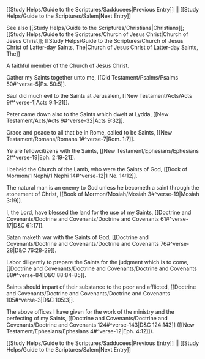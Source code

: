 [[Study Helps/Guide to the Scriptures/Sadducees|Previous Entry]]  ||  [[Study Helps/Guide to the Scriptures/Salem|Next Entry]]

 See also [[Study Helps/Guide to the Scriptures/Christians|Christians]]; [[Study Helps/Guide to the Scriptures/Church of Jesus Christ|Church of Jesus Christ]]; [[Study Helps/Guide to the Scriptures/Church of Jesus Christ of Latter-day Saints, The|Church of Jesus Christ of Latter-day Saints, The]]

 A faithful member of the Church of Jesus Christ.

 Gather my Saints together unto me, [[Old Testament/Psalms/Psalms 50#^verse-5|Ps. 50:5]].

 Saul did much evil to the Saints at Jerusalem, [[New Testament/Acts/Acts 9#^verse-1|Acts 9:1-21]].

 Peter came down also to the Saints which dwelt at Lydda, [[New Testament/Acts/Acts 9#^verse-32|Acts 9:32]].

 Grace and peace to all that be in Rome, called to be Saints, [[New Testament/Romans/Romans 1#^verse-7|Rom. 1:7]].

 Ye are fellowcitizens with the Saints, [[New Testament/Ephesians/Ephesians 2#^verse-19|Eph. 2:19-21]].

 I beheld the Church of the Lamb, who were the Saints of God, [[Book of Mormon/1 Nephi/1 Nephi 14#^verse-12|1 Ne. 14:12]].

 The natural man is an enemy to God unless he becometh a saint through the atonement of Christ, [[Book of Mormon/Mosiah/Mosiah 3#^verse-19|Mosiah 3:19]].

 I, the Lord, have blessed the land for the use of my Saints, [[Doctrine and Covenants/Doctrine and Covenants/Doctrine and Covenants 61#^verse-17|D&C 61:17]].

 Satan maketh war with the Saints of God, [[Doctrine and Covenants/Doctrine and Covenants/Doctrine and Covenants 76#^verse-28|D&C 76:28-29]].

 Labor diligently to prepare the Saints for the judgment which is to come, [[Doctrine and Covenants/Doctrine and Covenants/Doctrine and Covenants 88#^verse-84|D&C 88:84-85]].

 Saints should impart of their substance to the poor and afflicted, [[Doctrine and Covenants/Doctrine and Covenants/Doctrine and Covenants 105#^verse-3|D&C 105:3]].

 The above offices I have given for the work of the ministry and the perfecting of my Saints, [[Doctrine and Covenants/Doctrine and Covenants/Doctrine and Covenants 124#^verse-143|D&C 124:143]] ([[New Testament/Ephesians/Ephesians 4#^verse-12|Eph. 4:12]]).

[[Study Helps/Guide to the Scriptures/Sadducees|Previous Entry]]  ||  [[Study Helps/Guide to the Scriptures/Salem|Next Entry]]